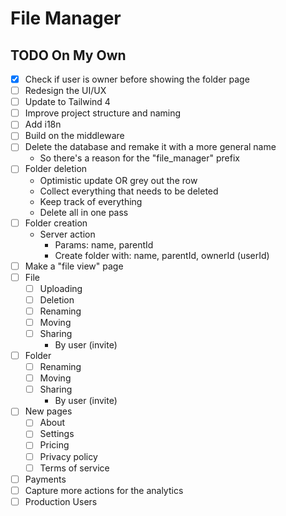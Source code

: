 # File Manager

## TODO On My Own

- [x] Check if user is owner before showing the folder page
- [ ] Redesign the UI/UX
- [ ] Update to Tailwind 4
- [ ] Improve project structure and naming
- [ ] Add i18n
- [ ] Build on the middleware
- [ ] Delete the database and remake it with a more general name
  - So there's a reason for the "file_manager" prefix
- [ ] Folder deletion
  - Optimistic update OR grey out the row
  - Collect everything that needs to be deleted
  - Keep track of everything
  - Delete all in one pass
- [ ] Folder creation
  - Server action
    - Params: name, parentId
    - Create folder with: name, parentId, ownerId (userId)
- [ ] Make a "file view" page
- [ ] File
  - [ ] Uploading
  - [ ] Deletion
  - [ ] Renaming
  - [ ] Moving
  - [ ] Sharing
    - By user (invite)
- [ ] Folder
  - [ ] Renaming
  - [ ] Moving
  - [ ] Sharing
    - By user (invite)
- [ ] New pages
  - [ ] About
  - [ ] Settings
  - [ ] Pricing
  - [ ] Privacy policy
  - [ ] Terms of service
- [ ] Payments
- [ ] Capture more actions for the analytics
- [ ] Production Users
